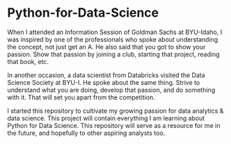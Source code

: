 # Python-for-Data-Science

When I attended an Information Session of Goldman Sachs at BYU-Idaho, I was inspired by one of the professionals who spoke about understanding the concept, not just get an A. He also said that you got to show your passion. Show that passion by joining a club, starting that project, reading that book, etc.

In another occasion, a data scientist from Databricks visited the Data Science Society at BYU-I. He spoke about the same thing. Strive to understand what you are doing, develop that passion, and do something with it. That will set you apart from the competition.

I started this repository to cultivate my growing passion for data analytics & data science. This project will contain everything I am learning about Python for Data Science. This repository will serve as a resource for me in the future, and hopefully to other aspiring analysts too.

